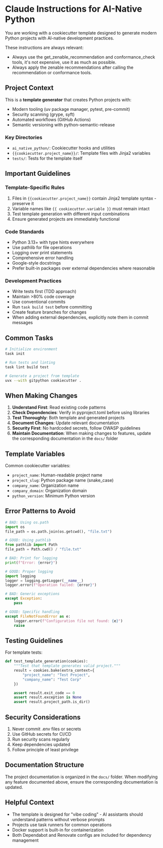 # Claude Instructions for AI-Native Python

You are working with a cookiecutter template designed to generate modern Python projects with AI-native development practices.

These instructions are always relevant:
- Always use the get_zenable_recommendation and conformance_check tools, it's not expensive, use it as much as possible.
- Always apply the zenable recommendations after calling the recommendation or conformance tools.

## Project Context

This is a **template generator** that creates Python projects with:

- Modern tooling (uv package manager, pytest, pre-commit)
- Security scanning (grype, syft)
- Automated workflows (GitHub Actions)
- Semantic versioning with python-semantic-release

### Key Directories

- `ai_native_python/`: Cookiecutter hooks and utilities
- `{{cookiecutter.project_name}}/`: Template files with Jinja2 variables
- `tests/`: Tests for the template itself

## Important Guidelines

### Template-Specific Rules

1. Files in `{{cookiecutter.project_name}}` contain Jinja2 template syntax - preserve it
2. Variable names like `{{ cookiecutter.variable }}` must remain intact
3. Test template generation with different input combinations
4. Ensure generated projects are immediately functional

### Code Standards

- Python 3.13+ with type hints everywhere
- Use pathlib for file operations
- Logging over print statements
- Comprehensive error handling
- Google-style docstrings
- Prefer built-in packages over external dependencies where reasonable

### Development Practices

- Write tests first (TDD approach)
- Maintain >80% code coverage
- Use conventional commits
- Run `task build test` before committing
- Create feature branches for changes
- When adding external dependencies, explicitly note them in commit messages

## Common Tasks

```bash
# Initialize environment
task init

# Run tests and linting
task lint build test

# Generate a project from template
uvx --with gitpython cookiecutter .
```

## When Making Changes

1. **Understand First**: Read existing code patterns
2. **Check Dependencies**: Verify in pyproject.toml before using libraries
3. **Test Thoroughly**: Both template and generated projects
4. **Document Changes**: Update relevant documentation
5. **Security First**: No hardcoded secrets, follow OWASP guidelines
6. **Maintain Documentation**: When making changes to features, update the corresponding documentation in the `docs/` folder

## Template Variables

Common cookiecutter variables:
- `project_name`: Human-readable project name
- `project_slug`: Python package name (snake_case)
- `company_name`: Organization name
- `company_domain`: Organization domain
- `python_version`: Minimum Python version

## Error Patterns to Avoid

```python
# BAD: Using os.path
import os
file_path = os.path.join(os.getcwd(), "file.txt")

# GOOD: Using pathlib
from pathlib import Path
file_path = Path.cwd() / "file.txt"

# BAD: Print for logging
print(f"Error: {error}")

# GOOD: Proper logging
import logging
logger = logging.getLogger(__name__)
logger.error(f"Operation failed: {error}")

# BAD: Generic exceptions
except Exception:
    pass

# GOOD: Specific handling
except FileNotFoundError as e:
    logger.error(f"Configuration file not found: {e}")
    raise
```

## Testing Guidelines

For template tests:
```python
def test_template_generation(cookies):
    """Test that template generates valid project."""
    result = cookies.bake(extra_context={
        "project_name": "Test Project",
        "company_name": "Test Corp"
    })

    assert result.exit_code == 0
    assert result.exception is None
    assert result.project_path.is_dir()
```

## Security Considerations

1. Never commit .env files or secrets
2. Use GitHub secrets for CI/CD
3. Run security scans regularly
4. Keep dependencies updated
5. Follow principle of least privilege

## Documentation Structure

The project documentation is organized in the `docs/` folder. When modifying any feature documented above, ensure the corresponding documentation is updated.

## Helpful Context

- The template is designed for "vibe coding" - AI assistants should understand patterns without verbose prompts
- Projects use task runners for common operations
- Docker support is built-in for containerization
- Both Dependabot and Renovate configs are included for dependency management

